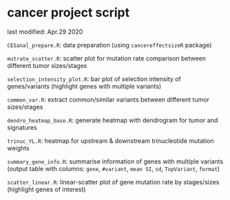 # cancer project script

last modified: Apr.29 2020

`CESanal_prepare.R`: data preparation (using `cancereffectsizeR` package)

`mutrate_scatter.R`: scatter plot for mutation rate comparison between different tumor sizes/stages

`selection_intensity_plot.R`: bar plot of selection intensity of genes/variants (highlight genes with multiple variants)

`common_var.R`: extract common/similar variants between different tumor sizes/stages

`dendro_heatmap_base.R`: generate heatmap with dendrogram for tumor and signatures

`trinuc_YL.R`: heatmap for upstream & downstream trinucleotide mutation weights

`summary_gene_info.R`: summarise information of genes with multiple variants (output table with columns: `gene`, `#variant`, `mean SI`, `sd`, `TopVariant`, `format`) 

`scatter_linear.R`: linear-scatter plot of gene mutation rate by stages/sizes (highlight genes of interest)
